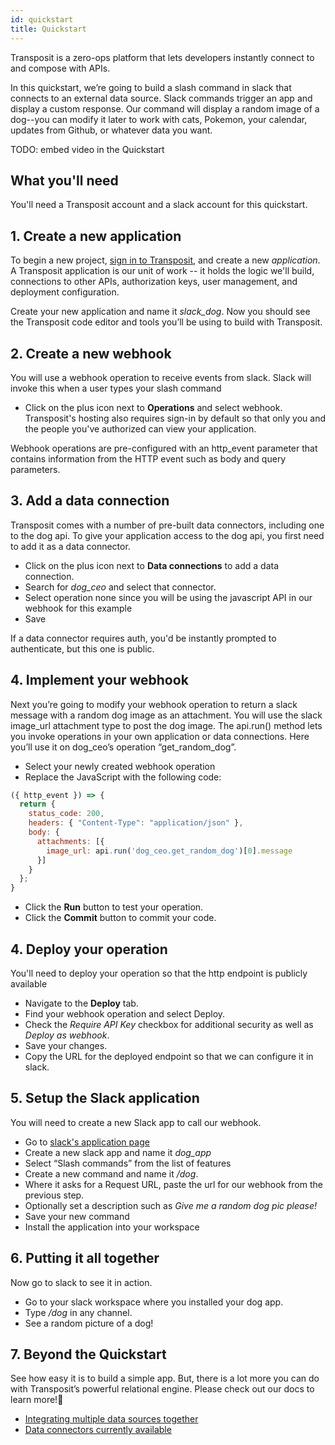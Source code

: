 ```yaml
---
id: quickstart
title: Quickstart
---
```


Transposit is a zero-ops platform that lets developers instantly connect to and compose with APIs.

In this quickstart, we’re going to build a slash command in slack that connects to an external data source. Slack commands trigger an app and display a custom response. Our command will display a random image of a dog--you can modify it later to work with cats, Pokemon, your calendar, updates from Github, or whatever data you want.

TODO: embed video in the Quickstart

## What you'll need

You'll need a Transposit account and a slack account for this quickstart.

## 1. Create a new application

To begin a new project, [sign in to Transposit](http://console.transposit.com), and create a new _application_. A Transposit application is our unit of work -- it holds the logic we'll build, connections to other APIs, authorization keys, user management, and deployment configuration.

Create your new application and name it _slack_dog_. Now you should see the Transposit code editor and tools you’ll be using to build with Transposit.

## 2. Create a new webhook

You will use a webhook operation to receive events from slack. Slack will invoke this when a user types your slash command

* Click on the plus icon next to **Operations** and select webhook.
Transposit's hosting also requires sign-in by default so that only you and the people you've authorized can view your application.

Webhook operations are pre-configured with an http_event parameter that contains information from the HTTP event such as body and query parameters.

## 3. Add a data connection

Transposit comes with a number of pre-built data connectors, including one to the dog api. To give your application access to the dog api, you first need to add it as a data connector.

* Click on the plus icon next to **Data connections** to add a data connection.
* Search for _dog_ceo_ and select that connector.
* Select operation none since you will be using the javascript API in our webhook for this example
* Save

If a data connector requires auth, you'd be instantly prompted to authenticate, but this one is public.

## 4. Implement your webhook

Next you’re going to modify your webhook operation to return a slack message with a random dog image as an attachment. You will use the slack image_url attachment type to post the dog image. The api.run() method lets you invoke operations in your own application or data connections. Here you’ll use it on dog_ceo’s operation “get_random_dog”.

* Select your newly created webhook operation
* Replace the JavaScript with the following code:
```javascript
({ http_event }) => {
  return {
    status_code: 200,
    headers: { "Content-Type": "application/json" },
    body: {
      attachments: [{
        image_url: api.run('dog_ceo.get_random_dog')[0].message
      }]
    }
  };
}
```

* Click the **Run** button to test your operation.
* Click the **Commit** button to commit your code.

## 4. Deploy your operation

You'll need to deploy your operation so that the http endpoint is publicly available

* Navigate to the **Deploy** tab.
* Find your webhook operation and select Deploy.
* Check the _Require API Key_ checkbox for additional security as well as _Deploy as webhook_.
* Save your changes.
* Copy the URL for the deployed endpoint so that we can configure it in slack.

## 5. Setup the Slack application

You will need to create a new Slack app to call our webhook.

* Go to [slack's application page](https://api.slack.com/apps)
* Create a new slack app and name it _dog_app_
* Select “Slash commands” from the list of features
* Create a new command and name it _/dog_.
* Where it asks for a Request URL, paste the url for our webhook from the previous step.
* Optionally set a description such as _Give me a random dog pic please!_
* Save your new command
* Install the application into your workspace

## 6. Putting it all together

Now go to slack to see it in action.

* Go to your slack workspace where you installed your dog app.
* Type _/dog_ in any channel.
* See a random picture of a dog!

## 7. Beyond the Quickstart

See how easy it is to build a simple app. But, there is a lot more you can do with Transposit’s powerful relational engine. Please check out our docs to learn more!

* [Integrating multiple data sources together](sql-quickstart.md)
* [Data connectors currently available](../references/data-connectors.md)
